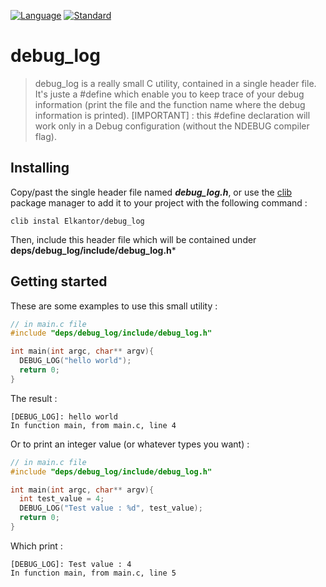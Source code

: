 [![Language](https://img.shields.io/badge/language-C-blue.svg)](https://isocpp.org/)
[![Standard](https://img.shields.io/badge/C-89-blue.svg)](https://en.wikipedia.org/wiki/C%2B%2B17)

# debug_log
> debug_log is a really small C utility, contained in a single header file.
It's juste a #define which enable you to keep trace of your debug information (print the file and the function name where the debug information is printed).
[IMPORTANT] : this #define declaration will work only in a Debug configuration (without the NDEBUG compiler flag). 

## Installing

Copy/past the single header file named ***debug_log.h***, or use the [clib](https://github.com/clibs/clib) package manager to add it to your project with the following command :

```shell
clib instal Elkantor/debug_log
```

Then, include this header file which will be contained under **deps/debug_log/include/debug_log.h***


## Getting started

These are some examples to use this small utility :

```C
// in main.c file
#include "deps/debug_log/include/debug_log.h"

int main(int argc, char** argv){
  DEBUG_LOG("hello world");
  return 0;
}
```

The result : 

```shell
[DEBUG_LOG]: hello world 
In function main, from main.c, line 4
```


Or to print an integer value (or whatever types you want) :

```C
// in main.c file
#include "deps/debug_log/include/debug_log.h"

int main(int argc, char** argv){
  int test_value = 4;
  DEBUG_LOG("Test value : %d", test_value);
  return 0;
}
```

Which print :
```shell
[DEBUG_LOG]: Test value : 4 
In function main, from main.c, line 5
```
